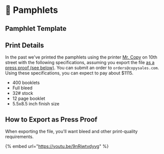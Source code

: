 # 📖 Pamphlets

## Pamphlet Template



## Print Details

In the past we've printed the pamphlets using the printer [Mr. Copy](https://copysales.com/) on 10th street with the following specifications, assuming you export the file [as a press proof (see below)](pamphlets.md#how-to-export-as-press-proof). You can submit an order to `orders@copysales.com`. Using these specifications, you can expect to pay about $1115.

* 400 booklets
* Full bleed
* 32# stock
* 12 page booklet
* 5.5x8.5 inch finish size

## How to Export as Press Proof

When exporting the file, you'll want bleed and other print-quality requirements.

{% embed url="https://youtu.be/9nRjwtvdyvg" %}

